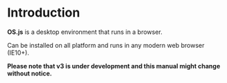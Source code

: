 # Introduction

**OS.js** is a desktop environment that runs in a browser.

Can be installed on all platform and runs in any modern web browser (IE10+).

**Please note that v3 is under development and this manual might change without notice.**
